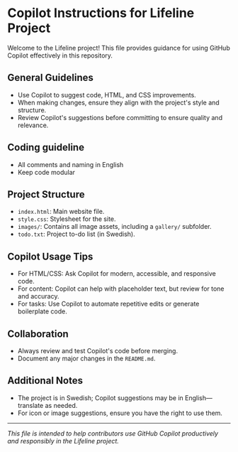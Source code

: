 # Copilot Instructions for Lifeline Project

Welcome to the Lifeline project! This file provides guidance for using GitHub Copilot effectively in this repository.

## General Guidelines
- Use Copilot to suggest code, HTML, and CSS improvements.
- When making changes, ensure they align with the project's style and structure.
- Review Copilot's suggestions before committing to ensure quality and relevance.

## Coding guideline
- All comments and naming in English
- Keep code modular

## Project Structure
- `index.html`: Main website file.
- `style.css`: Stylesheet for the site.
- `images/`: Contains all image assets, including a `gallery/` subfolder.
- `todo.txt`: Project to-do list (in Swedish).

## Copilot Usage Tips
- For HTML/CSS: Ask Copilot for modern, accessible, and responsive code.
- For content: Copilot can help with placeholder text, but review for tone and accuracy.
- For tasks: Use Copilot to automate repetitive edits or generate boilerplate code.

## Collaboration
- Always review and test Copilot's code before merging.
- Document any major changes in the `README.md`.

## Additional Notes
- The project is in Swedish; Copilot suggestions may be in English—translate as needed.
- For icon or image suggestions, ensure you have the right to use them.

---
*This file is intended to help contributors use GitHub Copilot productively and responsibly in the Lifeline project.*
